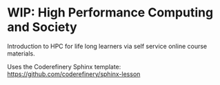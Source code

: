 # WIP: High Performance Computing and Society 

Introduction to HPC for life long learners via self service online course materials. 

Uses the Coderefinery Sphinx template: https://github.com/coderefinery/sphinx-lesson
